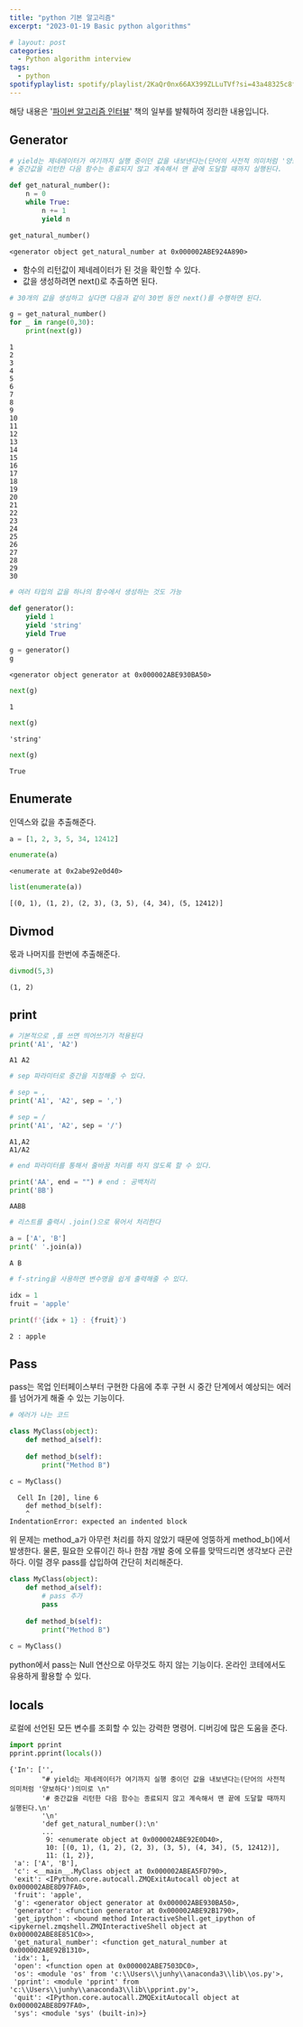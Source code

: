 ```yaml
---
title: "python 기본 알고리즘"
excerpt: "2023-01-19 Basic python algorithms"

# layout: post
categories:
  - Python algorithm interview
tags:
  - python
spotifyplaylist: spotify/playlist/2KaQr0nx66AX399ZLLuTVf?si=43a48325c8fc4b16
---
```


해당 내용은 '[파이썬 알고리즘 인터뷰](https://product.kyobobook.co.kr/detail/S000001932748)' 책의 일부를 발췌하여 정리한 내용입니다.

## Generator


```python
# yield는 제네레이터가 여기까지 실행 중이던 값을 내보낸다는(단어의 사전적 의미처럼 '양보하다')의미로 
# 중간값을 리턴한 다음 함수는 종료되지 않고 계속해서 맨 끝에 도달할 때까지 실행된다.

def get_natural_number():
    n = 0
    while True:
        n += 1
        yield n
```


```python
get_natural_number()
```




    <generator object get_natural_number at 0x000002ABE924A890>



* 함수의 리턴값이 제네레이터가 된 것을 확인할 수 있다.
* 값을 생성하려면 next()로 추출하면 된다.


```python
# 30개의 값을 생성하고 싶다면 다음과 같이 30번 동안 next()를 수행하면 된다.

g = get_natural_number()
for _ in range(0,30):
    print(next(g))
```

    1
    2
    3
    4
    5
    6
    7
    8
    9
    10
    11
    12
    13
    14
    15
    16
    17
    18
    19
    20
    21
    22
    23
    24
    25
    26
    27
    28
    29
    30
    


```python
# 여러 타입의 값을 하나의 함수에서 생성하는 것도 가능

def generator():
    yield 1
    yield 'string'
    yield True
    
g = generator()
g
```




    <generator object generator at 0x000002ABE930BA50>




```python
next(g)
```




    1




```python
next(g)
```




    'string'




```python
next(g)
```




    True



## Enumerate

인덱스와 값을 추출해준다.


```python
a = [1, 2, 3, 5, 34, 12412]

enumerate(a)
```




    <enumerate at 0x2abe92e0d40>




```python
list(enumerate(a))
```




    [(0, 1), (1, 2), (2, 3), (3, 5), (4, 34), (5, 12412)]



## Divmod

몫과 나머지를 한번에 추출해준다.


```python
divmod(5,3)
```




    (1, 2)



## print


```python
# 기본적으로 ,를 쓰면 띄어쓰기가 적용된다
print('A1', 'A2')
```

    A1 A2
    


```python
# sep 파라미터로 중간을 지정해줄 수 있다.

# sep = ,
print('A1', 'A2', sep = ',')

# sep = /
print('A1', 'A2', sep = '/')
```

    A1,A2
    A1/A2
    


```python
# end 파라미터를 통해서 줄바꿈 처리를 하지 않도록 할 수 있다.

print('AA', end = "") # end : 공백처리
print('BB')
```

    AABB
    


```python
# 리스트를 출력시 .join()으로 묶어서 처리한다

a = ['A', 'B']
print(' '.join(a))
```

    A B
    


```python
# f-string을 사용하면 변수명을 쉽게 출력해줄 수 있다.

idx = 1
fruit = 'apple'

print(f'{idx + 1} : {fruit}')
```

    2 : apple
    

## Pass

pass는 목업 인터페이스부터 구현한 다음에 추후 구현 시 중간 단계에서 예상되는 에러를 넘어가게 해줄 수 있는 기능이다.


```python
# 에러가 나는 코드

class MyClass(object):
    def method_a(self):
        
    def method_b(self):
        print("Method B")
        
c = MyClass()
```


      Cell In [20], line 6
        def method_b(self):
        ^
    IndentationError: expected an indented block
    


위 문제는 method_a가 아무런 처리를 하지 않았기 때문에 엉뚱하게 method_b()에서 발생한다. 물론, 필요한 오류이긴 하나 한참 개발 중에 오류를 맞딱드리면 생각보다 곤란하다. 이럴 경우 pass를 삽입하여 간단히 처리해준다.


```python
class MyClass(object):
    def method_a(self):
        # pass 추가
        pass
    
    def method_b(self):
        print("Method B")
        
c = MyClass()
```

python에서 pass는 Null 연산으로 아무것도 하지 않는 기능이다. 온라인 코테에서도 유용하게 활용할 수 있다.

## locals

로컬에 선언된 모든 변수를 조회할 수 있는 강력한 명령어. 디버깅에 많은 도움을 준다.


```python
import pprint
pprint.pprint(locals())
```

    {'In': ['',
            "# yield는 제네레이터가 여기까지 실행 중이던 값을 내보낸다는(단어의 사전적 의미처럼 '양보하다')의미로 \n"
            '# 중간값을 리턴한 다음 함수는 종료되지 않고 계속해서 맨 끝에 도달할 때까지 실행된다.\n'
            '\n'
            'def get_natural_number():\n'
            ...
             9: <enumerate object at 0x000002ABE92E0D40>,
             10: [(0, 1), (1, 2), (2, 3), (3, 5), (4, 34), (5, 12412)],
             11: (1, 2)},
     'a': ['A', 'B'],
     'c': <__main__.MyClass object at 0x000002ABEA5FD790>,
     'exit': <IPython.core.autocall.ZMQExitAutocall object at 0x000002ABE8D97FA0>,
     'fruit': 'apple',
     'g': <generator object generator at 0x000002ABE930BA50>,
     'generator': <function generator at 0x000002ABE92B1790>,
     'get_ipython': <bound method InteractiveShell.get_ipython of <ipykernel.zmqshell.ZMQInteractiveShell object at 0x000002ABE8E851C0>>,
     'get_natural_number': <function get_natural_number at 0x000002ABE92B1310>,
     'idx': 1,
     'open': <function open at 0x000002ABE7503DC0>,
     'os': <module 'os' from 'c:\\Users\\junhy\\anaconda3\\lib\\os.py'>,
     'pprint': <module 'pprint' from 'c:\\Users\\junhy\\anaconda3\\lib\\pprint.py'>,
     'quit': <IPython.core.autocall.ZMQExitAutocall object at 0x000002ABE8D97FA0>,
     'sys': <module 'sys' (built-in)>}
    
